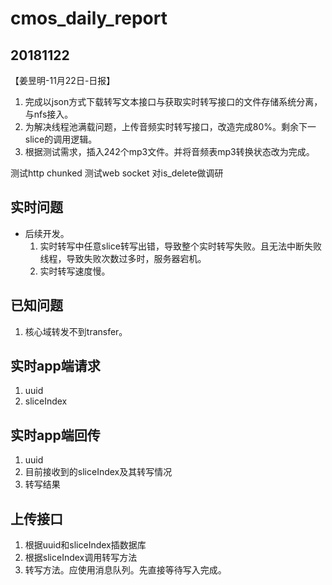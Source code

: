 # cmos_daily_report

## 20181122
【姜昱明-11月22日-日报】
1. 完成以json方式下载转写文本接口与获取实时转写接口的文件存储系统分离，与nfs接入。
2. 为解决线程池满载问题，上传音频实时转写接口，改造完成80%。剩余下一slice的调用逻辑。
3. 根据测试需求，插入242个mp3文件。并将音频表mp3转换状态改为完成。

测试http chunked
测试web socket
对is_delete做调研

## 实时问题

- 后续开发。
    1. 实时转写中任意slice转写出错，导致整个实时转写失败。且无法中断失败线程，导致失败次数过多时，服务器宕机。
    2. 实时转写速度慢。

## 已知问题

1. 核心域转发不到transfer。

## 实时app端请求

1. uuid
2. sliceIndex

## 实时app端回传

1. uuid
2. 目前接收到的sliceIndex及其转写情况
3. 转写结果

## 上传接口

1. 根据uuid和sliceIndex插数据库
2. 根据sliceIndex调用转写方法
3. 转写方法。应使用消息队列。先直接等待写入完成。
